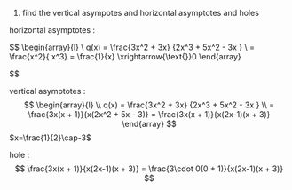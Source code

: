 1. find the vertical asympotes and horizontal asymptotes and holes 

horizontal asymptotes  :  

$$
\begin{array}{l} \\
q(x)  =  \frac{3x^2 + 3x} {2x^3 + 5x^2   - 3x } \\
 =  \frac{x^2}{ x^3}  = \frac{1}{x} \xrightarrow{\text{}}0 
\end{array}

$$


vertical asymptotes : 
$$
\begin{array}{l} \\
q(x)  =  \frac{3x^2 + 3x} {2x^3 + 5x^2   - 3x } \\
 =  \frac{3x(x + 1)}{x(2x^2 + 5x  - 3)}  = \frac{3x(x + 1)}{x(2x-1)(x + 3)} 
\end{array}
$$
$x=\frac{1}{2}\cap-3$ 


hole  : 
$$
\frac{3x(x + 1)}{x(2x-1)(x + 3)}   = \frac{3\cdot 0(0 + 1)}{x(2x-1)(x + 3)} 
$$